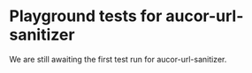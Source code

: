 # Playground tests for aucor-url-sanitizer
We are still awaiting the first test run for aucor-url-sanitizer.
